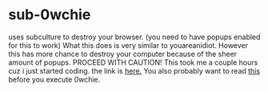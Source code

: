 # sub-0wchie
uses subculture to destroy your browser. (you need to have popups enabled for this to work) What this does is very similar to youareanidiot. However this has more chance to destroy your computer because of the sheer amount of popups. PROCEED WITH CAUTION! This took me a couple hours cuz i just started coding. the link is [here.](diamond-alluring-ink.glitch.me) You also probably want to read [this](https://glitch.com/edit/#!/diamond-alluring-ink?path=README.md%3A3%3A129) before you execute 0wchie.
